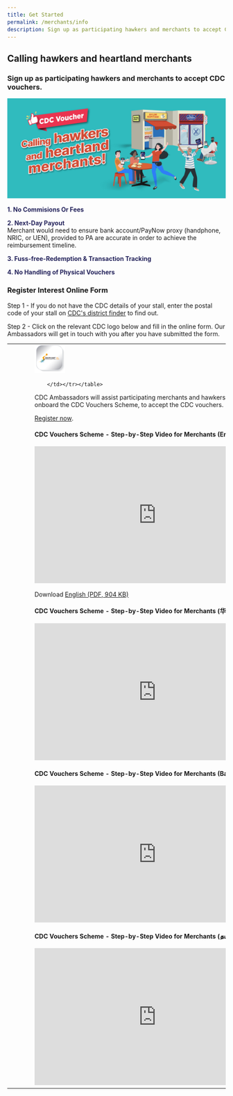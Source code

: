 ```yaml
---
title: Get Started
permalink: /merchants/info
description: Sign up as participating hawkers and merchants to accept CDC vouchers.
---
```

## Calling hawkers and heartland merchants

### Sign up as participating hawkers and merchants to accept CDC vouchers.

![Alt text for image on Isomer site](/images/merchants/merchant-banner.jpg)

<p><span style="color: rgb(37, 36, 92);"><strong>1. No Commisions Or Fees</strong></span></p>
<p><span style="color: rgb(37, 36, 92);"><strong>2. Next-Day Payout</strong></span><br />Merchant would need to ensure bank account/PayNow proxy (handphone, NRIC, or UEN), provided to PA are accurate in order to achieve the reimbursement timeline.</p>
<p><span style="color: rgb(37, 36, 92);"><strong>3. Fuss-free-Redemption &amp; Transaction Tracking</strong></span></p>
<p><span style="color:rgb(37, 36, 92);"><strong>4. No Handling of Physical Vouchers</strong></span></p>


### Register Interest Online Form

Step 1 - If you do not have the CDC details of your stall, enter the postal code of your stall on [CDC's district finder](https://www.cdc.gov.sg/about-cdc/information-on-the-five-districts) to find out.

Step 2 - Click on the relevant CDC logo below and fill in the online form. Our Ambassadors will get in touch with you after you have submitted the form.

<table  style="border-collapse: collapse;" border="0" cellspacing="0" cellpadding="0">
  <tr>
    <td>    
                    <a href="https://go.gov.sg/csmerchantreg" target="_blank">
                    <img src="/images/cdc-button.png" alt="Register Interest Form for Central Singapore CDC" style="width:70px !important;height:66px !important;" />											
                    </a>
		</td><td>
                    <a href="https://go.gov.sg/nwmerchantreg" target="_blank">
                        <img src="/images/nw-button.png" alt="Register Interest Form for North West CDC" style="width:70px !important;height:66px !important;" />			
                    </a>
         </td><td>       
                    <a href="https://go.gov.sg/nemerchantreg" target="_blank">
                        <img src="/images/ne-button.png" alt="Register Interest Form for North East CDC" style="width:70px !important;height:66px !important;" />			
                    </a>
    </td><td>            
                    <a href="https://go.gov.sg/swmerchantreg" target="_blank">
                        <img src="/images/sw-button.png" alt="Register Interest Form for South West CDC" style="width:70px !important;height:66px !important;" />			
                    </a>
       </td><td>         
                    <a href="https://go.gov.sg/semerchantreg" target="_blank">
                         <img src="/images/se-button.png" alt="Register Interest Form for South East CDC" style="width:70px !important;height:66px !important;" />			
                    </a>
                
		</td></tr></table>



CDC Ambassadors will assist participating merchants and hawkers to successfully onboard the CDC Vouchers Scheme, to accept the CDC vouchers.




[Register now](/merchants/redeemsg-app).

#### CDC Vouchers Scheme - Step-by-Step Video for Merchants (English)
<iframe width="560" height="315" src="https://www.youtube.com/embed/cQGlktNKq3s" title="YouTube video player" frameborder="0" allow="accelerometer; autoplay; clipboard-write; encrypted-media; gyroscope; picture-in-picture" allowfullscreen></iframe>

Download [English (PDF, 904 KB)](/files/Merchants%20-%20English.pdf)

#### CDC Vouchers Scheme - Step-by-Step Video for Merchants (华文)
<iframe width="560" height="315" src="https://www.youtube.com/embed/2l6hem1eMps" title="YouTube video player" frameborder="0" allow="accelerometer; autoplay; clipboard-write; encrypted-media; gyroscope; picture-in-picture" allowfullscreen></iframe>

#### CDC Vouchers Scheme - Step-by-Step Video for Merchants (Bahasa Melayu)
<iframe width="560" height="315" src="https://www.youtube.com/embed/WlXbDqiPN6k" title="YouTube video player" frameborder="0" allow="accelerometer; autoplay; clipboard-write; encrypted-media; gyroscope; picture-in-picture" allowfullscreen></iframe>

#### CDC Vouchers Scheme - Step-by-Step Video for Merchants (தமிழ்)
<iframe width="560" height="315" src="https://www.youtube.com/embed/NGkGTUoF1BE" title="YouTube video player" frameborder="0" allow="accelerometer; autoplay; clipboard-write; encrypted-media; gyroscope; picture-in-picture" allowfullscreen></iframe>